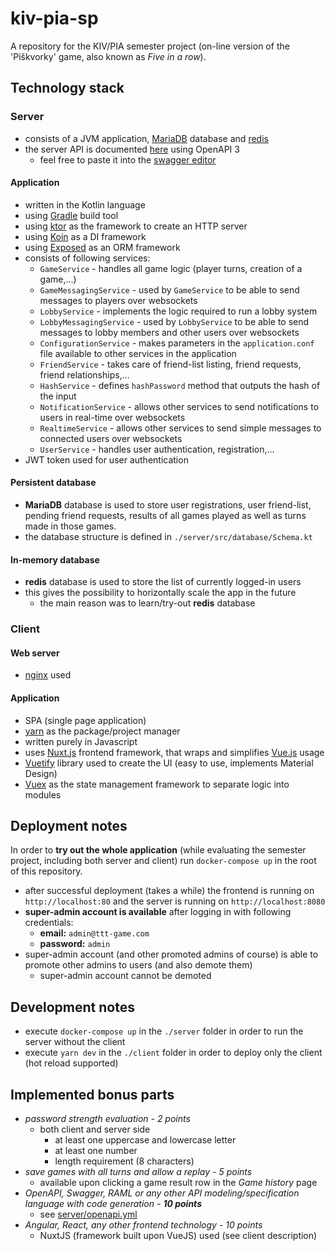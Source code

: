 # kiv-pia-sp
A repository for the KIV/PIA semester project (on-line version of the 'Piškvorky' game, also known as *Five in a row*).

## Technology stack

### Server
- consists of a JVM application, [MariaDB](https://mariadb.org/) database and [redis](https://redis.io/)
- the server API is documented [here](https://github.com/topnax/kiv-pia-sp/blob/master/server/openapi.yml) using OpenAPI 3
  - feel free to paste it into the [swagger editor](https://editor.swagger.io/)

#### Application
- written in the Kotlin language
- using [Gradle](https://gradle.org/) build tool
- using [ktor](https://ktor.io/) as the framework to create an HTTP server
- using [Koin](https://insert-koin.io/) as a DI framework
- using [Exposed](https://github.com/JetBrains/Exposed) as an ORM framework
- consists of following services:
  - `GameService` - handles all game logic (player turns, creation of a game,...)
  - `GameMessagingService` - used by `GameService` to be able to send messages to players over websockets
  - `LobbyService` - implements the logic required to run a lobby system
  - `LobbyMessagingService` -  used by `LobbyService` to be able to send messages to lobby members and other users over websockets
  - `ConfigurationService` - makes parameters in the `application.conf` file available to other services in the application
  - `FriendService` - takes care of friend-list listing, friend requests, friend relationships,...
  - `HashService` - defines `hashPassword` method that outputs the hash of the input
  - `NotificationService` - allows other services to send notifications to users in real-time over websockets
  - `RealtimeService` - allows other services to send simple messages to connected users over websockets
  - `UserService` - handles user authentication, registration,...
- JWT token used for user authentication

#### Persistent database
- **MariaDB** database is used to store user registrations, user friend-list, pending friend requests, results of all games played as well as turns made in those games.
- the database structure is defined in `./server/src/database/Schema.kt`

#### In-memory database
- **redis** database is used to store the list of currently logged-in users
- this gives the possibility to horizontally scale the app in the future
    - the main reason was to learn/try-out **redis** database
  
### Client
#### Web server
- [nginx](https://www.nginx.com/) used

####  Application
- SPA (single page application)
- [yarn](https://yarnpkg.com/) as the package/project manager
- written purely in Javascript
- uses [Nuxt.js](https://nuxtjs.org/) frontend framework, that wraps and simplifies [Vue.js](https://vuejs.org/) usage
- [Vuetify](https://vuetifyjs.com) library used to create the UI (easy to use, implements Material Design)
- [Vuex](https://vuex.vuejs.org/) as the state management framework to separate logic into modules
    
## Deployment notes
In order to **try out the whole application** (while evaluating the semester project, including both server and client) run `docker-compose up` in the root of this repository.
  - after successful deployment (takes a while) the frontend is running on `http://localhost:80` and the server is running on `http://localhost:8080`
  - **super-admin account is available** after logging in with following credentials:
    - **email:** `admin@ttt-game.com`
    - **password:** `admin`
  - super-admin account (and other promoted admins of course) is able to promote other admins to users (and also demote them)
    - super-admin account cannot be demoted
    
## Development notes
  - execute `docker-compose up` in the `./server` folder in order to run the server without the client
  - execute `yarn dev` in the `./client` folder in order to deploy only the client (hot reload supported)

## Implemented bonus parts
- *password strength evaluation - 2 points*
    - both client and server side
      - at least one uppercase and lowercase letter
      - at least one number
      - length requirement (8 characters)
- *save games with all turns and allow a replay - 5 points* 
    - available upon clicking a game result row in the *Game history* page
- *OpenAPI, Swagger, RAML or any other API modeling/specification language with code generation - **10 points*** 
    - see [server/openapi.yml](https://github.com/topnax/kiv-pia-sp/blob/master/server/openapi.yml)
- *Angular, React, any other frontend technology - 10 points* 
    - NuxtJS (framework built upon VueJS) used (see client description)

